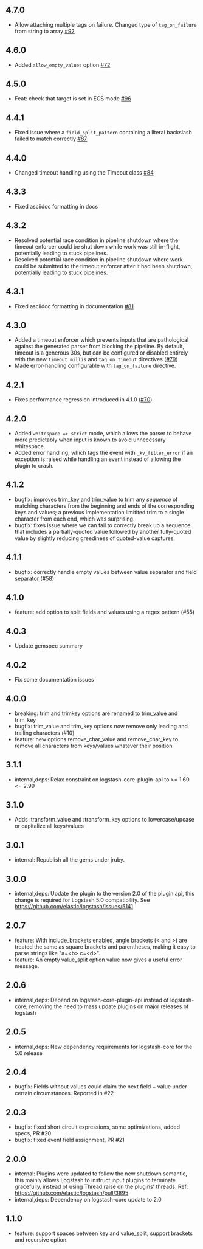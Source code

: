 ## 4.7.0
- Allow attaching multiple tags on failure. Changed type of `tag_on_failure` from string to array [#92](https://github.com/logstash-plugins/logstash-filter-kv/issues/92)

## 4.6.0
 - Added `allow_empty_values` option [#72](https://github.com/logstash-plugins/logstash-filter-kv/pull/72)

## 4.5.0
 - Feat: check that target is set in ECS mode [#96](https://github.com/logstash-plugins/logstash-filter-kv/pull/96)

## 4.4.1
 - Fixed issue where a `field_split_pattern` containing a literal backslash failed to match correctly [#87](https://github.com/logstash-plugins/logstash-filter-kv/issues/87)

## 4.4.0
 - Changed timeout handling using the Timeout class [#84](https://github.com/logstash-plugins/logstash-filter-kv/pull/84)

## 4.3.3
 - Fixed asciidoc formatting in docs

## 4.3.2
 - Resolved potential race condition in pipeline shutdown where the timeout enforcer could be shut down while work was still in-flight, potentially leading to stuck pipelines.
 - Resolved potential race condition in pipeline shutdown where work could be submitted to the timeout enforcer after it had been shutdown, potentially leading to stuck pipelines.

## 4.3.1
 - Fixed asciidoc formatting in documentation [#81](https://github.com/logstash-plugins/logstash-filter-kv/pull/81)

## 4.3.0
 - Added a timeout enforcer which prevents inputs that are pathological against the generated parser from blocking
   the pipeline. By default, timeout is a generous 30s, but can be configured or disabled entirely with the new
   `timeout_millis` and `tag_on_timeout` directives ([#79](https://github.com/logstash-plugins/logstash-filter-kv/pull/79))
 - Made error-handling configurable with `tag_on_failure` directive.

## 4.2.1
 - Fixes performance regression introduced in 4.1.0 ([#70](https://github.com/logstash-plugins/logstash-filter-kv/issues/70))

## 4.2.0
 - Added `whitespace => strict` mode, which allows the parser to behave more predictably when input is known to avoid unnecessary whitespace.
 - Added error handling, which tags the event with `_kv_filter_error` if an exception is raised while handling an event instead of allowing the plugin to crash.

## 4.1.2
  - bugfix: improves trim_key and trim_value to trim any _sequence_ of matching characters from the beginning and ends of the corresponding keys and values; a previous implementation limitited trim to a single character from each end, which was surprising.
  - bugfix: fixes issue where we can fail to correctly break up a sequence that includes a partially-quoted value followed by another fully-quoted value by slightly reducing greediness of quoted-value captures.

## 4.1.1
  - bugfix: correctly handle empty values between value separator and field separator (#58)

## 4.1.0
  - feature: add option to split fields and values using a regex pattern (#55)

## 4.0.3
  - Update gemspec summary

## 4.0.2
  - Fix some documentation issues

## 4.0.0
  - breaking: trim and trimkey options are renamed to trim_value and trim_key
  - bugfix: trim_value and trim_key options now remove only leading and trailing characters (#10)
  - feature: new options remove_char_value and remove_char_key to remove all characters from keys/values whatever their position

## 3.1.1
  - internal,deps: Relax constraint on logstash-core-plugin-api to >= 1.60 <= 2.99

## 3.1.0
  - Adds :transform_value and :transform_key options to lowercase/upcase or capitalize all keys/values
## 3.0.1
 - internal: Republish all the gems under jruby.

## 3.0.0
 - internal,deps: Update the plugin to the version 2.0 of the plugin api, this change is required for Logstash 5.0 compatibility. See https://github.com/elastic/logstash/issues/5141

## 2.0.7
 - feature: With include_brackets enabled, angle brackets (\< and \>) are treated the same as square brackets and parentheses, making it easy to parse strings like "a=\<b\> c=\<d\>".
 - feature: An empty value_split option value now gives a useful error message.

## 2.0.6
 - internal,deps: Depend on logstash-core-plugin-api instead of logstash-core, removing the need to mass update plugins on major releases of logstash

## 2.0.5
 - internal,deps: New dependency requirements for logstash-core for the 5.0 release

## 2.0.4
 - bugfix: Fields without values could claim the next field + value under certain circumstances. Reported in #22

## 2.0.3
 - bugfix: fixed short circuit expressions, some optimizations, added specs, PR #20
 - bugfix: fixed event field assignment, PR #21

## 2.0.0
 - internal: Plugins were updated to follow the new shutdown semantic, this mainly allows Logstash to instruct input plugins to terminate gracefully,
   instead of using Thread.raise on the plugins' threads. Ref: https://github.com/elastic/logstash/pull/3895
 - internal,deps: Dependency on logstash-core update to 2.0

## 1.1.0
 - feature: support spaces between key and value_split,
   support brackets and recursive option.
